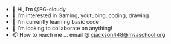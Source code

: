 - 👋 Hi, I’m @FG-cloudy
- 👀 I’m interested in Gaming, youtubing, coding, drawing
- 🌱 I’m currently learning basic code
- 💞️ I’m looking to collaborate on anything!
- 📫 How to reach me ... email @ cjackson448@msaschool.org

<!---
FG-cloudy/FG-cloudy is a ✨ special ✨ repository because its `README.md` (this file) appears on your GitHub profile.
You can click the Preview link to take a look at your changes.
--->
